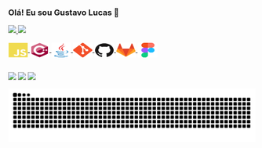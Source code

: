 ### Olá! Eu sou Gustavo Lucas 👋
<div>
  <a href="https://github.com/gustahlucas">
  <img height="180em" src="https://github-readme-stats.vercel.app/api?username=gustahlucas&show_icons=true&theme=dracula&include_all_commits=true&count_private=true"/>
  <img height="180em" src="https://github-readme-stats.vercel.app/api/top-langs/?username=gustahlucas&layout=compact&langs_count=16&theme=dracula"/>
</div>
<div style = "display: inline_block"><br>
  <img align="center" alt alt="Gusta-JS" height="30" width="40" src="https://raw.githubusercontent.com/devicons/devicon/master/icons/javascript/javascript-plain.svg">
  <img align="center" alt alt="Gusta-C++" height="30" width="40" src="https://github.com/devicons/devicon/blob/master/icons/cplusplus/cplusplus-original.svg">
    <img align="center" alt alt="Gusta-java" height="30" width="40" src="https://github.com/devicons/devicon/blob/master/icons/java/java-original.svg">  
  <img align="center" alt alt="Gusta-GIT" height="30" width="40" src="https://github.com/devicons/devicon/blob/master/icons/git/git-original.svg">
  <img align="center" alt alt="Gusta-github" height="30" width="40" src="https://github.com/devicons/devicon/blob/master/icons/github/github-original.svg"> 
  <img align="center" alt alt="Gusta-gitlab" height="30" width="40" src="https://github.com/devicons/devicon/blob/master/icons/gitlab/gitlab-original.svg">  
  <img align="center" alt alt="Gusta-figma" height="30" width="40" src="https://github.com/devicons/devicon/blob/master/icons/figma/figma-original.svg">  
</div>
  
  ##
 
<div> 
  <a href = "mailto: gustavo.lucas@aluno.ufop.edu.br"><img src="https://img.shields.io/badge/-Gmail-%23333?style=for-the-badge&logo=gmail&logoColor=white" target="_blank"></a>
  <a href="https://www.linkedin.com/in/gustavo-lucas-moreira/" target="_blank"><img src="https://img.shields.io/badge/-LinkedIn-%230077B5?style=for-the-badge&logo=linkedin&logoColor=white" target="_blank"></a> 
   <a href="https://www.instagram.com/gusta_lucas/" target="_blank"><img src="https://img.shields.io/badge/-Instagram-%23E4405F?style=for-the-badge&logo=instagram&logoColor=white" target="_blank"></a>
  
  ![Snake animation](https://github.com/gustahlucas/gustahlucas/blob/output/github-contribution-grid-snake.svg)

